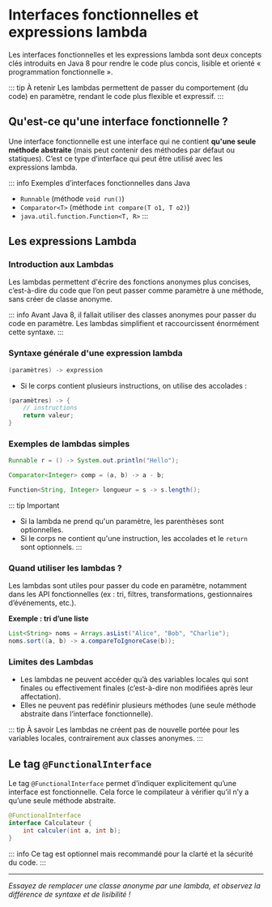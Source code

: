 # Interfaces fonctionnelles et expressions lambda

Les interfaces fonctionnelles et les expressions lambda sont deux concepts clés introduits en Java 8 pour rendre le code plus concis, lisible et orienté « programmation fonctionnelle ».

::: tip À retenir
Les lambdas permettent de passer du comportement (du code) en paramètre, rendant le code plus flexible et expressif.
:::

## Qu'est-ce qu'une interface fonctionnelle ?

Une interface fonctionnelle est une interface qui ne contient **qu'une seule méthode abstraite** (mais peut contenir des méthodes par défaut ou statiques). C’est ce type d’interface qui peut être utilisé avec les expressions lambda.

::: info Exemples d’interfaces fonctionnelles dans Java
- `Runnable` (méthode `void run()`)
- `Comparator<T>` (méthode `int compare(T o1, T o2)`)
- `java.util.function.Function<T, R>`
:::

## Les expressions Lambda

### Introduction aux Lambdas

Les lambdas permettent d'écrire des fonctions anonymes plus concises, c’est-à-dire du code que l’on peut passer comme paramètre à une méthode, sans créer de classe anonyme.

::: info
Avant Java 8, il fallait utiliser des classes anonymes pour passer du code en paramètre. Les lambdas simplifient et raccourcissent énormément cette syntaxe.
:::

### Syntaxe générale d'une expression lambda

```java
(paramètres) -> expression
```

- Si le corps contient plusieurs instructions, on utilise des accolades :

```java
(paramètres) -> {
    // instructions
    return valeur;
}
```

### Exemples de lambdas simples

```java
Runnable r = () -> System.out.println("Hello");

Comparator<Integer> comp = (a, b) -> a - b;

Function<String, Integer> longueur = s -> s.length();
```

::: tip Important
- Si la lambda ne prend qu'un paramètre, les parenthèses sont optionnelles.
- Si le corps ne contient qu'une instruction, les accolades et le `return` sont optionnels.
:::

### Quand utiliser les lambdas ?

Les lambdas sont utiles pour passer du code en paramètre, notamment dans les API fonctionnelles (ex : tri, filtres, transformations, gestionnaires d’événements, etc.).

**Exemple : tri d’une liste**

```java
List<String> noms = Arrays.asList("Alice", "Bob", "Charlie");
noms.sort((a, b) -> a.compareToIgnoreCase(b));
```

### Limites des Lambdas

- Les lambdas ne peuvent accéder qu’à des variables locales qui sont finales ou effectivement finales (c’est-à-dire non modifiées après leur affectation).
- Elles ne peuvent pas redéfinir plusieurs méthodes (une seule méthode abstraite dans l’interface fonctionnelle).

::: tip À savoir
Les lambdas ne créent pas de nouvelle portée pour les variables locales, contrairement aux classes anonymes.
:::

## Le tag `@FunctionalInterface`

Le tag `@FunctionalInterface` permet d’indiquer explicitement qu’une interface est fonctionnelle. Cela force le compilateur à vérifier qu’il n’y a qu’une seule méthode abstraite.

```java
@FunctionalInterface
interface Calculateur {
    int calculer(int a, int b);
}
```

::: info
Ce tag est optionnel mais recommandé pour la clarté et la sécurité du code.
:::

---

*Essayez de remplacer une classe anonyme par une lambda, et observez la différence de syntaxe et de lisibilité !*
